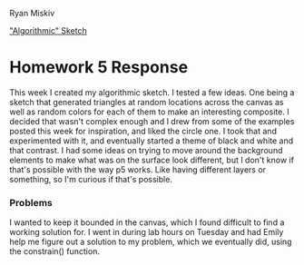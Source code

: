 Ryan Miskiv

["Algorithmic" Sketch](https://ryanmiskiv.github.io/120-work/hw-6/)

# Homework 5 Response

This week I created my algorithmic sketch. I tested a few ideas. One being a sketch that generated triangles at random locations across the canvas as well as random colors for each of them to make an interesting composite. I decided that wasn't complex enough and I drew from some of the examples posted this week for inspiration, and liked the circle one. I took that and experimented with it, and eventually started a theme of black and white and that contrast. I had some ideas on trying to move around the background elements to make what was on the surface look different, but I don't know if that's possible with the way p5 works. Like having different layers or something, so I'm curious if that's possible.

### Problems

I wanted to keep it bounded in the canvas, which I found difficult to find a working solution for. I went in during lab hours on Tuesday and had Emily help me figure out a solution to my problem, which we eventually did, using the constrain() function. 
